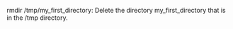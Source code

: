 rmdir /tmp/my_first_directory: Delete the directory my_first_directory that is in the /tmp directory.
